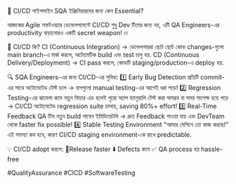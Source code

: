 🚀 CI/CD পাইপলাইন SQA ইঞ্জিনিয়ারদের জন্য কেন Essential?

আজকের Agile সফটওয়্যার ডেভেলপমেন্টে CI/CD শুধু Dev টিমের জন্য নয়, এটি QA Engineers-এর productivity বাড়ানোরও একটি secret weapon! 🔥

🔄 CI/CD কি?
CI (Continuous Integration) → ডেভেলপাররা ছোট ছোট কোড changes-গুলো main branch-এ মার্জ করলে, অটোমেটিক build এবং test চালু হয়.
CD (Continuous Delivery/Deployment) → CI pass করলে, কোডটি staging/production-এ deploy হয়.

🔍 SQA Engineers-এর জন্য CI/CD-এর সুবিধা:
1️⃣ Early Bug Detection
প্রতিটি commit-এর সাথে অটোমেটেড টেস্ট চলে → বাগগুলো manual testing-এর আগেই ধরা পড়ে!
2️⃣ Regression Testing-এর ঝামেলা কমে
নতুন ফিচার এড হলেই পুরো অ্যাপ ম্যানুয়ালি টেস্ট করা অসম্ভব বা সময় সাপেক্ষ হয়ে পড়ে → CI/CD অটোমেটেড regression suite চালায়, saving 80%+ effort!
3️⃣ Real-Time Feedback
QA টিম নতুন build পাবেন ইমিডিয়েটলি → দ্রুত Feedback পাওয়া যায় এবং DevTeam থেকে faster fix possible!
4️⃣ Stable Testing Environment
"আমার মেশিনে তো কাজ করছে!" এই সমস্যা কম হবে, কারণ CI/CD staging environment-কে রাখে predictable.

💡 CI/CD adopt করলে:
🚀Release faster
⬇️ Defects কমে 
✅ QA process হয় hassle-free

#QualityAssurance #CICD #SoftwareTesting
